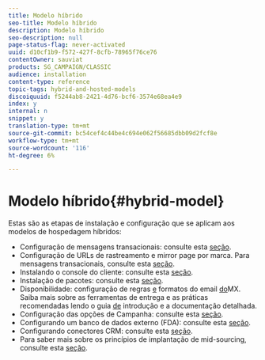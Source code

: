 ```yaml
---
title: Modelo híbrido
seo-title: Modelo híbrido
description: Modelo híbrido
seo-description: null
page-status-flag: never-activated
uuid: d10cf1b9-f572-427f-8cfb-78965f76ce76
contentOwner: sauviat
products: SG_CAMPAIGN/CLASSIC
audience: installation
content-type: reference
topic-tags: hybrid-and-hosted-models
discoiquuid: f5244ab8-2421-4d76-bcf6-3574e68ea4e9
index: y
internal: n
snippet: y
translation-type: tm+mt
source-git-commit: bc54cef4c44be4c694e062f56685dbb09d2fcf8e
workflow-type: tm+mt
source-wordcount: '116'
ht-degree: 6%

---
```



# Modelo híbrido{#hybrid-model}

Estas são as etapas de instalação e configuração que se aplicam aos modelos de hospedagem híbridos:

* Configuração de mensagens transacionais: consulte esta [seção](../../message-center/using/transactional-messaging-architecture.md).
* Configuração de URLs de rastreamento e mirror page por marca. Para mensagens transacionais, consulte esta [seção](../../message-center/using/configuring-multibranding.md).
* Instalando o console do cliente: consulte esta [seção](../../installation/using/installing-the-client-console.md).
* Instalação de pacotes: consulte esta [seção](../../installation/using/installing-campaign-standard-packages.md).
* Disponibilidade: configuração de regras [e](../../installation/using/email-deliverability.md#mx-configuration) formatos do email [do](../../installation/using/email-deliverability.md#managing-email-formats)MX. Saiba mais sobre as ferramentas de entrega e as práticas recomendadas lendo o guia [de](../../delivery/using/deliverability-key-points.md) introdução e a documentação [](../../delivery/using/about-deliverability.md)detalhada.
* Configuração das opções de Campanha: consulte esta [seção](../../installation/using/configuring-campaign-options.md).
* Configurando um banco de dados externo (FDA): consulte esta [seção](../../platform/using/about-fda.md).
* Configurando conectores CRM: consulte esta [seção](../../platform/using/crm-connectors.md).
* Para saber mais sobre os princípios de implantação de mid-sourcing, consulte esta [seção](../../installation/using/mid-sourcing-deployment.md).

